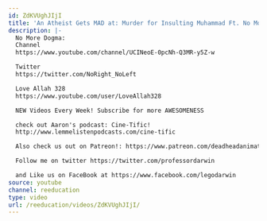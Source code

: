 ```yaml
---
id: ZdKVUghJIjI
title: 'An Atheist Gets MAD at: Murder for Insulting Muhammad Ft. No More Dogma'
description: |-
  No More Dogma:
  Channel
  https://www.youtube.com/channel/UCINeoE-0pcNh-Q3MR-y5Z-w

  Twitter
  https://twitter.com/NoRight_NoLeft

  Love Allah 328
  https://www.youtube.com/user/LoveAllah328

  NEW Videos Every Week! Subscribe for more AWESOMENESS

  check out Aaron's podcast: Cine-Tific!
  http://www.lemmelistenpodcasts.com/cine-tific

  Also check us out on Patreon!: https://www.patreon.com/deadheadanimation

  Follow me on twitter https://twitter.com/professordarwin

  and Like us on FaceBook at https://www.facebook.com/legodarwin
source: youtube
channel: reeducation
type: video
url: /reeducation/videos/ZdKVUghJIjI/
---
```

